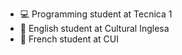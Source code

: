 

- &#128187; Programming student at Tecnica 1
- &#128509; English student at Cultural Inglesa
- &#128508; French student at CUI


